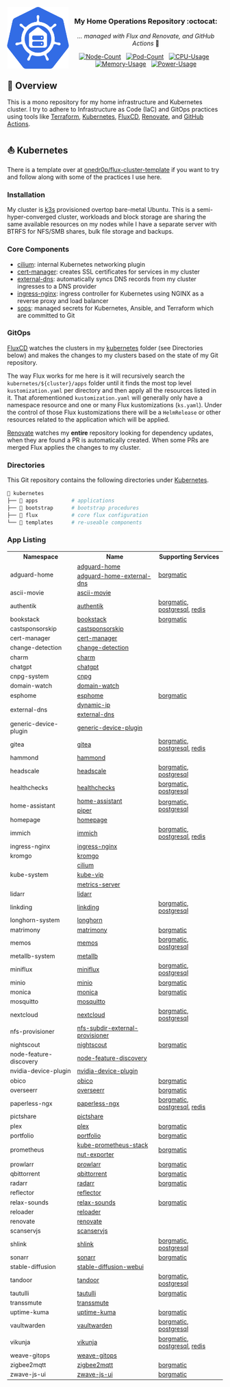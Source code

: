 <img src="./docs/assets/logo.svg" alt="HomeOps Logo" width="144px" height="144px" align="left"/>

<div align="center">

### My Home Operations Repository :octocat:

_... managed with Flux and Renovate, and GitHub Actions_ :robot:

[![Node-Count](https://img.shields.io/endpoint?url=https%3A%2F%2Fkromgo.gabe565.com%2Fquery%3Fmetric%3Dcluster_node_count&style=flat&label=Nodes)](https://github.com/kashalls/kromgo/)&nbsp;&nbsp;
[![Pod-Count](https://img.shields.io/endpoint?url=https%3A%2F%2Fkromgo.gabe565.com%2Fquery%3Fmetric%3Dcluster_pod_count&style=flat&label=Pods)](https://github.com/kashalls/kromgo/)&nbsp;&nbsp;
[![CPU-Usage](https://img.shields.io/endpoint?url=https%3A%2F%2Fkromgo.gabe565.com%2Fquery%3Fmetric%3Dcluster_cpu_usage&style=flat&label=CPU)](https://github.com/kashalls/kromgo/)&nbsp;&nbsp;
[![Memory-Usage](https://img.shields.io/endpoint?url=https%3A%2F%2Fkromgo.gabe565.com%2Fquery%3Fmetric%3Dcluster_memory_usage&style=flat&label=Memory)](https://github.com/kashalls/kromgo/)&nbsp;&nbsp;
[![Power-Usage](https://img.shields.io/endpoint?url=https%3A%2F%2Fkromgo.gabe565.com%2Fquery%3Fmetric%3Dcluster_power_usage&style=flat&label=Power)](https://github.com/kashalls/kromgo/)

</div>

## 📖 Overview

This is a mono repository for my home infrastructure and Kubernetes cluster. I try to adhere to Infrastructure as Code (IaC) and GitOps practices using tools like [Terraform](https://www.terraform.io/), [Kubernetes](https://kubernetes.io/), [FluxCD](https://github.com/fluxcd/flux2), [Renovate](https://github.com/renovatebot/renovate), and [GitHub Actions](https://github.com/features/actions).

## ⛵ Kubernetes

There is a template over at [onedr0p/flux-cluster-template](https://github.com/onedr0p/flux-cluster-template) if you want to try and follow along with some of the practices I use here.

### Installation

My cluster is [k3s](https://k3s.io/) provisioned overtop bare-metal Ubuntu. This is a semi-hyper-converged cluster, workloads and block storage are sharing the same available resources on my nodes while I have a separate server with BTRFS for NFS/SMB shares, bulk file storage and backups.

### Core Components

- [cilium](https://github.com/cilium/cilium): internal Kubernetes networking plugin
- [cert-manager](https://cert-manager.io/docs/): creates SSL certificates for services in my cluster
- [external-dns](https://github.com/kubernetes-sigs/external-dns): automatically syncs DNS records from my cluster ingresses to a DNS provider
- [ingress-nginx](https://github.com/kubernetes/ingress-nginx/): ingress controller for Kubernetes using NGINX as a reverse proxy and load balancer
- [sops](https://toolkit.fluxcd.io/guides/mozilla-sops/): managed secrets for Kubernetes, Ansible, and Terraform which are committed to Git

### GitOps

[FluxCD](https://github.com/fluxcd/flux2) watches the clusters in my [kubernetes](./kubernetes/) folder (see Directories below) and makes the changes to my clusters based on the state of my Git repository.

The way Flux works for me here is it will recursively search the `kubernetes/${cluster}/apps` folder until it finds the most top level `kustomization.yaml` per directory and then apply all the resources listed in it. That aforementioned `kustomization.yaml` will generally only have a namespace resource and one or many Flux kustomizations (`ks.yaml`). Under the control of those Flux kustomizations there will be a `HelmRelease` or other resources related to the application which will be applied.

[Renovate](https://github.com/renovatebot/renovate) watches my **entire** repository looking for dependency updates, when they are found a PR is automatically created. When some PRs are merged Flux applies the changes to my cluster.

### Directories

This Git repository contains the following directories under [Kubernetes](./kubernetes/).

```sh
📁 kubernetes
├── 📁 apps           # applications
├── 📁 bootstrap      # bootstrap procedures
├── 📁 flux           # core flux configuration
└── 📁 templates      # re-useable components
```

### App Listing

<!-- Begin apps section -->
<table>
  <tr>
    <th>Namespace</th>
    <th>Name</th>
    <th>Supporting Services</th>
  </tr>
  <tr>
    <td rowspan="2">adguard-home</td>
    <td><a href="kubernetes/apps/adguard-home/app/helmrelease.yaml">adguard-home</a></td>
    <td rowspan="2"><a href="kubernetes/apps/adguard-home/borgmatic/helmrelease.yaml">borgmatic</a></td>
  </tr>
  <tr>
    <td><a href="kubernetes/apps/adguard-home/external-dns/helmrelease.yaml">adguard-home-external-dns</a></td>
  </tr>
  <tr>
    <td rowspan="1">ascii-movie</td>
    <td><a href="kubernetes/apps/ascii-movie/app/helmrelease.yaml">ascii-movie</a></td>
    <td rowspan="1"></td>
  </tr>
  <tr>
    <td rowspan="1">authentik</td>
    <td><a href="kubernetes/apps/authentik/app/helmrelease.yaml">authentik</a></td>
    <td rowspan="1"><a href="kubernetes/apps/authentik/borgmatic/helmrelease.yaml">borgmatic</a>, <a href="kubernetes/apps/authentik/postgresql.yaml">postgresql</a>, <a href="kubernetes/apps/authentik/redis/helmrelease.yaml">redis</a></td>
  </tr>
  <tr>
    <td rowspan="1">bookstack</td>
    <td><a href="kubernetes/apps/bookstack/app/helmrelease.yaml">bookstack</a></td>
    <td rowspan="1"><a href="kubernetes/apps/bookstack/borgmatic/helmrelease.yaml">borgmatic</a></td>
  </tr>
  <tr>
    <td rowspan="1">castsponsorskip</td>
    <td><a href="kubernetes/apps/castsponsorskip/app/helmrelease.yaml">castsponsorskip</a></td>
    <td rowspan="1"></td>
  </tr>
  <tr>
    <td rowspan="1">cert-manager</td>
    <td><a href="kubernetes/apps/cert-manager/app/helmrelease.yaml">cert-manager</a></td>
    <td rowspan="1"></td>
  </tr>
  <tr>
    <td rowspan="1">change-detection</td>
    <td><a href="kubernetes/apps/change-detection/app/helmrelease.yaml">change-detection</a></td>
    <td rowspan="1"></td>
  </tr>
  <tr>
    <td rowspan="1">charm</td>
    <td><a href="kubernetes/apps/charm/app/helmrelease.yaml">charm</a></td>
    <td rowspan="1"></td>
  </tr>
  <tr>
    <td rowspan="1">chatgpt</td>
    <td><a href="kubernetes/apps/chatgpt/app/helmrelease.yaml">chatgpt</a></td>
    <td rowspan="1"></td>
  </tr>
  <tr>
    <td rowspan="1">cnpg-system</td>
    <td><a href="kubernetes/apps/cnpg/app/helmrelease.yaml">cnpg</a></td>
    <td rowspan="1"></td>
  </tr>
  <tr>
    <td rowspan="1">domain-watch</td>
    <td><a href="kubernetes/apps/domain-watch/app/helmrelease.yaml">domain-watch</a></td>
    <td rowspan="1"></td>
  </tr>
  <tr>
    <td rowspan="1">esphome</td>
    <td><a href="kubernetes/apps/esphome/app/helmrelease.yaml">esphome</a></td>
    <td rowspan="1"><a href="kubernetes/apps/esphome/borgmatic/helmrelease.yaml">borgmatic</a></td>
  </tr>
  <tr>
    <td rowspan="2">external-dns</td>
    <td><a href="kubernetes/apps/external-dns/dynamic-ip/helmrelease.yaml">dynamic-ip</a></td>
    <td rowspan="2"></td>
  </tr>
  <tr>
    <td><a href="kubernetes/apps/external-dns/app/helmrelease.yaml">external-dns</a></td>
  </tr>
  <tr>
    <td rowspan="1">generic-device-plugin</td>
    <td><a href="kubernetes/apps/generic-device-plugin/app/helmrelease.yaml">generic-device-plugin</a></td>
    <td rowspan="1"></td>
  </tr>
  <tr>
    <td rowspan="1">gitea</td>
    <td><a href="kubernetes/apps/gitea/app/helmrelease.yaml">gitea</a></td>
    <td rowspan="1"><a href="kubernetes/apps/gitea/borgmatic/helmrelease.yaml">borgmatic</a>, <a href="kubernetes/apps/gitea/postgresql.yaml">postgresql</a>, <a href="kubernetes/apps/gitea/redis/helmrelease.yaml">redis</a></td>
  </tr>
  <tr>
    <td rowspan="1">hammond</td>
    <td><a href="kubernetes/apps/hammond/app/helmrelease.yaml">hammond</a></td>
    <td rowspan="1"></td>
  </tr>
  <tr>
    <td rowspan="1">headscale</td>
    <td><a href="kubernetes/apps/headscale/app/helmrelease.yaml">headscale</a></td>
    <td rowspan="1"><a href="kubernetes/apps/headscale/borgmatic/helmrelease.yaml">borgmatic</a>, <a href="kubernetes/apps/headscale/postgresql.yaml">postgresql</a></td>
  </tr>
  <tr>
    <td rowspan="1">healthchecks</td>
    <td><a href="kubernetes/apps/healthchecks/app/helmrelease.yaml">healthchecks</a></td>
    <td rowspan="1"><a href="kubernetes/apps/healthchecks/borgmatic/helmrelease.yaml">borgmatic</a>, <a href="kubernetes/apps/healthchecks/postgresql.yaml">postgresql</a></td>
  </tr>
  <tr>
    <td rowspan="2">home-assistant</td>
    <td><a href="kubernetes/apps/home-assistant/app/helmrelease.yaml">home-assistant</a></td>
    <td rowspan="2"><a href="kubernetes/apps/home-assistant/borgmatic/helmrelease.yaml">borgmatic</a>, <a href="kubernetes/apps/home-assistant/postgresql.yaml">postgresql</a></td>
  </tr>
  <tr>
    <td><a href="kubernetes/apps/home-assistant/piper/helmrelease.yaml">piper</a></td>
  </tr>
  <tr>
    <td rowspan="1">homepage</td>
    <td><a href="kubernetes/apps/homepage/app/helmrelease.yaml">homepage</a></td>
    <td rowspan="1"></td>
  </tr>
  <tr>
    <td rowspan="1">immich</td>
    <td><a href="kubernetes/apps/immich/app/helmrelease.yaml">immich</a></td>
    <td rowspan="1"><a href="kubernetes/apps/immich/borgmatic/helmrelease.yaml">borgmatic</a>, <a href="kubernetes/apps/immich/postgresql.yaml">postgresql</a>, <a href="kubernetes/apps/immich/redis/helmrelease.yaml">redis</a></td>
  </tr>
  <tr>
    <td rowspan="1">ingress-nginx</td>
    <td><a href="kubernetes/apps/ingress-nginx/app/helmrelease.yaml">ingress-nginx</a></td>
    <td rowspan="1"></td>
  </tr>
  <tr>
    <td rowspan="1">kromgo</td>
    <td><a href="kubernetes/apps/prometheus/kromgo/helmrelease.yaml">kromgo</a></td>
    <td rowspan="1"></td>
  </tr>
  <tr>
    <td rowspan="3">kube-system</td>
    <td><a href="kubernetes/apps/cilium/app/helmrelease.yaml">cilium</a></td>
    <td rowspan="3"></td>
  </tr>
  <tr>
    <td><a href="kubernetes/apps/kube-vip/app/helmrelease.yaml">kube-vip</a></td>
  </tr>
  <tr>
    <td><a href="kubernetes/apps/metrics-server/app/helmrelease.yaml">metrics-server</a></td>
  </tr>
  <tr>
    <td rowspan="1">lidarr</td>
    <td><a href="kubernetes/apps/lidarr/app/helmrelease.yaml">lidarr</a></td>
    <td rowspan="1"></td>
  </tr>
  <tr>
    <td rowspan="1">linkding</td>
    <td><a href="kubernetes/apps/linkding/app/helmrelease.yaml">linkding</a></td>
    <td rowspan="1"><a href="kubernetes/apps/linkding/borgmatic/helmrelease.yaml">borgmatic</a>, <a href="kubernetes/apps/linkding/postgresql.yaml">postgresql</a></td>
  </tr>
  <tr>
    <td rowspan="1">longhorn-system</td>
    <td><a href="kubernetes/apps/longhorn/app/helmrelease.yaml">longhorn</a></td>
    <td rowspan="1"></td>
  </tr>
  <tr>
    <td rowspan="1">matrimony</td>
    <td><a href="kubernetes/apps/matrimony/app/helmrelease.yaml">matrimony</a></td>
    <td rowspan="1"><a href="kubernetes/apps/matrimony/borgmatic/helmrelease.yaml">borgmatic</a></td>
  </tr>
  <tr>
    <td rowspan="1">memos</td>
    <td><a href="kubernetes/apps/memos/app/helmrelease.yaml">memos</a></td>
    <td rowspan="1"><a href="kubernetes/apps/memos/borgmatic/helmrelease.yaml">borgmatic</a>, <a href="kubernetes/apps/memos/postgresql.yaml">postgresql</a></td>
  </tr>
  <tr>
    <td rowspan="1">metallb-system</td>
    <td><a href="kubernetes/apps/metallb/app/helmrelease.yaml">metallb</a></td>
    <td rowspan="1"></td>
  </tr>
  <tr>
    <td rowspan="1">miniflux</td>
    <td><a href="kubernetes/apps/miniflux/app/helmrelease.yaml">miniflux</a></td>
    <td rowspan="1"><a href="kubernetes/apps/miniflux/borgmatic/helmrelease.yaml">borgmatic</a>, <a href="kubernetes/apps/miniflux/postgresql.yaml">postgresql</a></td>
  </tr>
  <tr>
    <td rowspan="1">minio</td>
    <td><a href="kubernetes/apps/minio/app/helmrelease.yaml">minio</a></td>
    <td rowspan="1"><a href="kubernetes/apps/minio/borgmatic/helmrelease.yaml">borgmatic</a></td>
  </tr>
  <tr>
    <td rowspan="1">monica</td>
    <td><a href="kubernetes/apps/monica/app/helmrelease.yaml">monica</a></td>
    <td rowspan="1"><a href="kubernetes/apps/monica/borgmatic/helmrelease.yaml">borgmatic</a></td>
  </tr>
  <tr>
    <td rowspan="1">mosquitto</td>
    <td><a href="kubernetes/apps/mosquitto/app/helmrelease.yaml">mosquitto</a></td>
    <td rowspan="1"></td>
  </tr>
  <tr>
    <td rowspan="1">nextcloud</td>
    <td><a href="kubernetes/apps/nextcloud/app/helmrelease.yaml">nextcloud</a></td>
    <td rowspan="1"><a href="kubernetes/apps/nextcloud/borgmatic/helmrelease.yaml">borgmatic</a>, <a href="kubernetes/apps/nextcloud/postgresql.yaml">postgresql</a></td>
  </tr>
  <tr>
    <td rowspan="1">nfs-provisioner</td>
    <td><a href="kubernetes/apps/nfs-subdir-external-provisioner/app/helmrelease.yaml">nfs-subdir-external-provisioner</a></td>
    <td rowspan="1"></td>
  </tr>
  <tr>
    <td rowspan="1">nightscout</td>
    <td><a href="kubernetes/apps/nightscout/app/helmrelease.yaml">nightscout</a></td>
    <td rowspan="1"><a href="kubernetes/apps/nightscout/borgmatic/helmrelease.yaml">borgmatic</a></td>
  </tr>
  <tr>
    <td rowspan="1">node-feature-discovery</td>
    <td><a href="kubernetes/apps/node-feature-discovery/app/helmrelease.yaml">node-feature-discovery</a></td>
    <td rowspan="1"></td>
  </tr>
  <tr>
    <td rowspan="1">nvidia-device-plugin</td>
    <td><a href="kubernetes/apps/nvidia-device-plugin/app/helmrelease.yaml">nvidia-device-plugin</a></td>
    <td rowspan="1"></td>
  </tr>
  <tr>
    <td rowspan="1">obico</td>
    <td><a href="kubernetes/apps/obico/app/helmrelease.yaml">obico</a></td>
    <td rowspan="1"><a href="kubernetes/apps/obico/borgmatic/helmrelease.yaml">borgmatic</a></td>
  </tr>
  <tr>
    <td rowspan="1">overseerr</td>
    <td><a href="kubernetes/apps/overseerr/app/helmrelease.yaml">overseerr</a></td>
    <td rowspan="1"><a href="kubernetes/apps/overseerr/borgmatic/helmrelease.yaml">borgmatic</a></td>
  </tr>
  <tr>
    <td rowspan="1">paperless-ngx</td>
    <td><a href="kubernetes/apps/paperless-ngx/app/helmrelease.yaml">paperless-ngx</a></td>
    <td rowspan="1"><a href="kubernetes/apps/paperless-ngx/borgmatic/helmrelease.yaml">borgmatic</a>, <a href="kubernetes/apps/paperless-ngx/postgresql.yaml">postgresql</a>, <a href="kubernetes/apps/paperless-ngx/redis/helmrelease.yaml">redis</a></td>
  </tr>
  <tr>
    <td rowspan="1">pictshare</td>
    <td><a href="kubernetes/apps/pictshare/app/helmrelease.yaml">pictshare</a></td>
    <td rowspan="1"></td>
  </tr>
  <tr>
    <td rowspan="1">plex</td>
    <td><a href="kubernetes/apps/plex/app/helmrelease.yaml">plex</a></td>
    <td rowspan="1"><a href="kubernetes/apps/plex/borgmatic/helmrelease.yaml">borgmatic</a></td>
  </tr>
  <tr>
    <td rowspan="1">portfolio</td>
    <td><a href="kubernetes/apps/portfolio/app/helmrelease.yaml">portfolio</a></td>
    <td rowspan="1"><a href="kubernetes/apps/portfolio/borgmatic/helmrelease.yaml">borgmatic</a></td>
  </tr>
  <tr>
    <td rowspan="2">prometheus</td>
    <td><a href="kubernetes/apps/prometheus/app/helmrelease.yaml">kube-prometheus-stack</a></td>
    <td rowspan="2"><a href="kubernetes/apps/prometheus/borgmatic/helmrelease.yaml">borgmatic</a></td>
  </tr>
  <tr>
    <td><a href="kubernetes/apps/prometheus/app/nut-exporter.yaml">nut-exporter</a></td>
  </tr>
  <tr>
    <td rowspan="1">prowlarr</td>
    <td><a href="kubernetes/apps/prowlarr/app/helmrelease.yaml">prowlarr</a></td>
    <td rowspan="1"><a href="kubernetes/apps/prowlarr/borgmatic/helmrelease.yaml">borgmatic</a></td>
  </tr>
  <tr>
    <td rowspan="1">qbittorrent</td>
    <td><a href="kubernetes/apps/qbittorrent/app/helmrelease.yaml">qbittorrent</a></td>
    <td rowspan="1"><a href="kubernetes/apps/qbittorrent/borgmatic/helmrelease.yaml">borgmatic</a></td>
  </tr>
  <tr>
    <td rowspan="1">radarr</td>
    <td><a href="kubernetes/apps/radarr/app/helmrelease.yaml">radarr</a></td>
    <td rowspan="1"><a href="kubernetes/apps/radarr/borgmatic/helmrelease.yaml">borgmatic</a></td>
  </tr>
  <tr>
    <td rowspan="1">reflector</td>
    <td><a href="kubernetes/apps/reflector/app/helmrelease.yaml">reflector</a></td>
    <td rowspan="1"></td>
  </tr>
  <tr>
    <td rowspan="1">relax-sounds</td>
    <td><a href="kubernetes/apps/relax-sounds/app/helmrelease.yaml">relax-sounds</a></td>
    <td rowspan="1"><a href="kubernetes/apps/relax-sounds/borgmatic/helmrelease.yaml">borgmatic</a></td>
  </tr>
  <tr>
    <td rowspan="1">reloader</td>
    <td><a href="kubernetes/apps/reloader/app/helmrelease.yaml">reloader</a></td>
    <td rowspan="1"></td>
  </tr>
  <tr>
    <td rowspan="1">renovate</td>
    <td><a href="kubernetes/apps/renovate/app/helmrelease.yaml">renovate</a></td>
    <td rowspan="1"></td>
  </tr>
  <tr>
    <td rowspan="1">scanservjs</td>
    <td><a href="kubernetes/apps/scanservjs/app/helmrelease.yaml">scanservjs</a></td>
    <td rowspan="1"></td>
  </tr>
  <tr>
    <td rowspan="1">shlink</td>
    <td><a href="kubernetes/apps/shlink/app/helmrelease.yaml">shlink</a></td>
    <td rowspan="1"><a href="kubernetes/apps/shlink/borgmatic/helmrelease.yaml">borgmatic</a>, <a href="kubernetes/apps/shlink/postgresql.yaml">postgresql</a></td>
  </tr>
  <tr>
    <td rowspan="1">sonarr</td>
    <td><a href="kubernetes/apps/sonarr/app/helmrelease.yaml">sonarr</a></td>
    <td rowspan="1"><a href="kubernetes/apps/sonarr/borgmatic/helmrelease.yaml">borgmatic</a></td>
  </tr>
  <tr>
    <td rowspan="1">stable-diffusion</td>
    <td><a href="kubernetes/apps/stable-diffusion/app/helmrelease.yaml">stable-diffusion-webui</a></td>
    <td rowspan="1"></td>
  </tr>
  <tr>
    <td rowspan="1">tandoor</td>
    <td><a href="kubernetes/apps/tandoor/app/helmrelease.yaml">tandoor</a></td>
    <td rowspan="1"><a href="kubernetes/apps/tandoor/borgmatic/helmrelease.yaml">borgmatic</a>, <a href="kubernetes/apps/tandoor/postgresql.yaml">postgresql</a></td>
  </tr>
  <tr>
    <td rowspan="1">tautulli</td>
    <td><a href="kubernetes/apps/tautulli/app/helmrelease.yaml">tautulli</a></td>
    <td rowspan="1"><a href="kubernetes/apps/tautulli/borgmatic/helmrelease.yaml">borgmatic</a></td>
  </tr>
  <tr>
    <td rowspan="1">transsmute</td>
    <td><a href="kubernetes/apps/transsmute/app/helmrelease.yaml">transsmute</a></td>
    <td rowspan="1"></td>
  </tr>
  <tr>
    <td rowspan="1">uptime-kuma</td>
    <td><a href="kubernetes/apps/uptime-kuma/app/helmrelease.yaml">uptime-kuma</a></td>
    <td rowspan="1"><a href="kubernetes/apps/uptime-kuma/borgmatic/helmrelease.yaml">borgmatic</a></td>
  </tr>
  <tr>
    <td rowspan="1">vaultwarden</td>
    <td><a href="kubernetes/apps/vaultwarden/app/helmrelease.yaml">vaultwarden</a></td>
    <td rowspan="1"><a href="kubernetes/apps/vaultwarden/borgmatic/helmrelease.yaml">borgmatic</a>, <a href="kubernetes/apps/vaultwarden/postgresql.yaml">postgresql</a></td>
  </tr>
  <tr>
    <td rowspan="1">vikunja</td>
    <td><a href="kubernetes/apps/vikunja/app/helmrelease.yaml">vikunja</a></td>
    <td rowspan="1"><a href="kubernetes/apps/vikunja/borgmatic/helmrelease.yaml">borgmatic</a>, <a href="kubernetes/apps/vikunja/postgresql.yaml">postgresql</a>, <a href="kubernetes/apps/vikunja/redis/helmrelease.yaml">redis</a></td>
  </tr>
  <tr>
    <td rowspan="1">weave-gitops</td>
    <td><a href="kubernetes/apps/weave-gitops/app/helmrelease.yaml">weave-gitops</a></td>
    <td rowspan="1"></td>
  </tr>
  <tr>
    <td rowspan="1">zigbee2mqtt</td>
    <td><a href="kubernetes/apps/zigbee2mqtt/app/helmrelease.yaml">zigbee2mqtt</a></td>
    <td rowspan="1"><a href="kubernetes/apps/zigbee2mqtt/borgmatic/helmrelease.yaml">borgmatic</a></td>
  </tr>
  <tr>
    <td rowspan="1">zwave-js-ui</td>
    <td><a href="kubernetes/apps/zwave-js-ui/app/helmrelease.yaml">zwave-js-ui</a></td>
    <td rowspan="1"><a href="kubernetes/apps/zwave-js-ui/borgmatic/helmrelease.yaml">borgmatic</a></td>
  </tr>
</table>
<!-- End apps section -->
